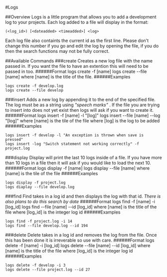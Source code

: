 #Logs

##Overview
Logs is a little program that allows you to add a development log to your projects. Each log added to a file will display in the format:
	
	(<log_id>) [<dateadded> <timeadded>] <log> 

Each log file also containts the current id as the first line. Please don't change this number if you go and edit the log by opening the file, if you do then the search functions may not be fully correct.

##Available Commands
###create
Creates a new log file with the name passed in. If you want the file to have an extention this will need to be passed in too.
######Format
	logs create -f [name] 
	logs create --file [name]
where [name] is the title of the file. 
######Examples

	logs create -f develop.log
	logs create --file develop

###insert
Adds a new log by appending it to the end of the specified file. The log must be as a string using _"speech marks"_ . If the file you are trying to insert into does not yet exist then logs will ask if you want to create it. 
######Format
	logs insert -f [name] -l "[log]"
	logs insert --file [name] --log "[log]"
where [name] is the tile of the file
where [log] is the log to be added
######Examples

	logs insert -f develop -l "An exception is thrown when save is pressed"
	logs insert -log "Switch statement not working correctly" -f project.log 

###display
Display will print the last 10 logs inside of a file. If you have more than 10 logs in a file then it will ask if you would like to load the next 10.
######Format
	logs display -f [name]
	logs display --file [name]
where [name] is the tile of the file
######Examples

	logs display -f project.log
	logs diaplay --file develop.log

###find
Find takes in a log id and then displays the log with that id. _There is also plans to do this search by date_
######Format
	logs find -f [name] -i [log_id]
	logs find --file [name] --id [log_id]
where [name] is the title of the file
where [log_id] is the integer log id 
######Examples

	logs find -f project.log -i 14
	logs find --file develop.log --id 194

###delete
Delete takes in a log id and removes the log from the file. Once this has been done it is irreverable so use with care.
######Format
	logs delete -f [name] -i [log_id]
	logs delete --file [name] --id [log_id]
where [name] is the title of the file
where [log_id] is the integer log id
######Examples

	logs delete -f develop -i 3
	logs delete --file project.log --id 27

